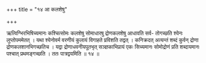 +++
title = "१४ आ कलशेषु"

+++

ऋत्विग्भिरभिषिच्यमानः कश्चित्सोमः कलशेषु सोमाधारषु द्रोणकलशेषु आधावति सर्व- तोगच्छति श्येनः लुप्तोपममेतत् । यथा श्येनोवर्म वरणीयं कुलायं विगाहते प्रविशति तद्वत् । कनिक्रदत् अत्यन्तं शब्दं कुर्वन् द्रोणा द्रोणकलशानभिगच्छतिच । यद्वा द्रोणाधवनीयपूतभृत् सञ्ज्ञकाभिप्रायं एकः सिच्यमानः सोमोद्रोणं प्रति शब्दायमानः पश्चात् प्रथमङ्गच्छति । ततः पात्रद्वयमिति ॥ १४ ॥